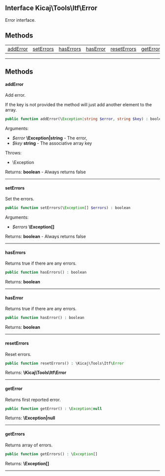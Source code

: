 ## Interface Kicaj\Tools\Itf\Error
Error interface.

## Methods

|                              |                              |                              |                              |                              |                              |                              |
| ---------------------------- | ---------------------------- | ---------------------------- | ---------------------------- | ---------------------------- | ---------------------------- | ---------------------------- |
|    [addError](#adderror)     |   [setErrors](#seterrors)    |   [hasErrors](#haserrors)    |    [hasError](#haserror)     | [resetErrors](#reseterrors)  |    [getError](#geterror)     |   [getErrors](#geterrors)    |

-------
## Methods
#### addError
Add error.

If the key is not provided the method will just
add another element to the array.
```php
public function addError(\Exception|string $error, string $key) : boolean
```
Arguments:
- _$error_ **\Exception|string** - The error, 
- _$key_ **string** - The associative array key

Throws:
- \Exception

Returns: **boolean** - Always returns false

-------
#### setErrors
Set the errors.
```php
public function setErrors(\Exception[] $errors) : boolean
```
Arguments:
- _$errors_ **\Exception[]**

Returns: **boolean** - Always returns false

-------
#### hasErrors
Returns true if there are any errors.
```php
public function hasErrors() : boolean
```

Returns: **boolean**

-------
#### hasError
Returns true if there are any errors.
```php
public function hasError() : boolean
```

Returns: **boolean**

-------
#### resetErrors
Reset errors.
```php
public function resetErrors() : \Kicaj\Tools\Itf\Error
```

Returns: **\Kicaj\Tools\Itf\Error**

-------
#### getError
Returns first reported error.
```php
public function getError() : \Exception|null
```

Returns: **\Exception|null**

-------
#### getErrors
Returns array of errors.
```php
public function getErrors() : \Exception[]
```

Returns: **\Exception[]**

-------
